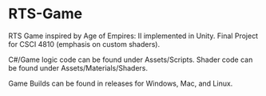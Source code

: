 # RTS-Game
 RTS Game inspired by Age of Empires: II implemented in Unity. Final Project for CSCI 4810 (emphasis on custom shaders).
 
 C#/Game logic code can be found under Assets/Scripts. Shader code can be found under Assets/Materials/Shaders.
 
 Game Builds can be found in releases for Windows, Mac, and Linux.
